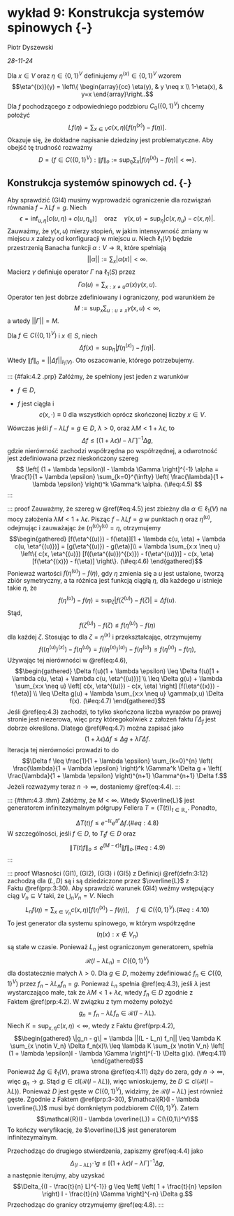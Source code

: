 # wykład 9: Konstrukcja systemów spinowych {-}

Piotr Dyszewski

*28-11-24*

Dla $x \in V$ oraz $\eta \in \{0,1\}^V$ definiujemy
$\eta^{(x)} \in \{0,1\}^V$ wzorem $$\eta^{(x)}(y) = \left\{ 
    \begin{array}{cc} \eta(y), & y \neq x \\ 1-\eta(x), & y=x \end{array}\right..$$
Dla $f$ pochodzącego z odpowiedniego podzbioru $C_0(\{0,1\}^V)$ chcemy
położyć $$\label{eq:4:defL}
    Lf(\eta) = \sum_{x\in V} c(x, \eta)\left[f\left(\eta^{(x)}\right) - f(\eta)\right].$$
Okazuje się, że dokładne napisanie dziedziny jest problematyczne. Aby
obejść tę trudność rozważmy $$\label{eq:4:defD}
    D = \left\{ f \in C(\{0,1\}^V) : \|f\|_o := \sup_{\eta} \sum_x \left|f\left(\eta^{(x)}\right) - f(\eta)\right| < \infty \right\}.$$

## Konstrukcja systemów spinowych cd. {-}

Aby sprawdzić (GI4) musimy wyprowadzić ograniczenie dla rozwiązań
równania $f - \lambda Lf = g$. Niech
$$\epsilon = \inf_{u, \eta} [c(u, \eta) + c(u, \eta_u)] \quad \text{oraz} 
        \quad \gamma(x, u) = \sup_\eta |c(x, \eta_u) - c(x, \eta)|.$$
Zauważmy, że $\gamma(x,u)$ mierzy stopień, w jakim intensywność zmiany w
miejscu $x$ zależy od konfiguracji w miejscu $u$. Niech $\ell_1(V)$
będzie przestrzenią Banacha funkcji $\alpha : V \to \mathbb{R}$, które
spełniają $$||\alpha|| := \sum_x |\alpha(x)| < \infty.$$ Macierz
$\gamma$ definiuje operator $\Gamma$ na $\ell_1(S)$ przez
$$\Gamma \alpha(u) = \sum_{x: x \neq u} \alpha(x) \gamma(x, u).$$
Operator ten jest dobrze zdefiniowany i ograniczony, pod warunkiem że
$$M := \sup_x \sum_{u: u \neq x} \gamma(x, u) < \infty,$$ a wtedy
$||\Gamma|| = M$.

Dla $f \in C(\{0,1\}^V)$ i $x \in S$, niech
$$\Delta f(x) = \sup_{\eta} \left|f\left(\eta^{(x)}\right) - f(\eta)\right|.$$
Wtedy $\|f\|_o = ||\Delta f||_{l_1(V)}$. Oto oszacowanie, którego
potrzebujemy.

::: {#fak:4.2 .prp}
Załóżmy, że spełniony jest jeden z warunków

-   $f \in D$,

-   $f$ jest ciągła i $$\label{eq:4.3}
                c(x, \cdot) \equiv 0 
                \text{ dla wszystkich oprócz skończonej liczby } x \in V.$$

Wówczas jeśli $f - \lambda Lf = g \in D$, $\lambda > 0$, oraz
$\lambda M < 1 + \lambda \epsilon$, to $$\label{eq:4.4}
        \Delta f \leq \left[ (1 + \lambda \epsilon)I - \lambda \Gamma \right]^{-1} \Delta g,$$
gdzie nierówność zachodzi współrzędna po współrzędnej, a odwrotność jest
zdefiniowana przez nieskończony szereg $$
        \left[ (1 + \lambda \epsilon)I - \lambda \Gamma \right]^{-1} \alpha 
        = \frac{1}{1 + \lambda \epsilon} \sum_{k=0}^{\infty} 
        \left( \frac{\lambda}{1 + \lambda \epsilon} \right)^k \Gamma^k \alpha.
(\#eq:4.5)
$$
:::

::: proof
Zauważmy, że szereg w
\@ref(#eq:4.5) jest
zbieżny dla $\alpha \in \ell_1(V)$ na mocy założenia
$\lambda M < 1 + \lambda \epsilon$. Pisząc $f - \lambda Lf = g$ w
punktach $\eta$ oraz $\eta^{(u)}$, odejmując i zauważając że
$(\eta^{(u)})^{(u)} = \eta$, otrzymujemy $$\begin{gathered}
        [f(\eta^{(u)}) - f(\eta)][1 + \lambda c(u, \eta) + \lambda c(u, \eta^{(u)})] 
        = [g(\eta^{(u)}) - g(\eta)]\\
        + \lambda \sum_{x:x \neq u} \left\{ c(x, \eta^{(u)}) [f((\eta^{(u)})^{(x)}) 
        - f(\eta^{(u)})] - c(x, \eta)[f(\eta^{(x)}) - f(\eta)] \right\}.
(\#eq:4.6)
\end{gathered}$$ Ponieważ wartości $f(\eta^{(u)}) - f(\eta)$, gdy $\eta$
zmienia się a $u$ jest ustalone, tworzą zbiór symetryczny, a ta różnica
jest funkcją ciągłą $\eta$, dla każdego $u$ istnieje takie $\eta$, że
$$f(\eta^{(u)}) - f(\eta) = \sup_{\zeta} |f(\zeta^{(u)}) - f(\zeta)| = \Delta f(u).$$
Stąd, $$f(\zeta^{(u)}) - f(\zeta) \leq f(\eta^{(u)}) - f(\eta)$$ dla
każdej $\zeta$. Stosując to dla $\zeta = \eta^{(x)}$ i przekształcając,
otrzymujemy $$f((\eta^{(u)})^{(x)}) - f(\eta^{(u)}) 
        = f((\eta^{(x)})^{(u)}) - f(\eta^{(u)}) \leq f(\eta^{(x)}) - f(\eta),$$
Używając tej nierówności w \@ref(eq:4.6), $$\begin{gathered}
        \Delta f(u)(1 + \lambda \epsilon) \leq 
        \Delta f(u)[1 + \lambda c(u, \eta) + \lambda c(u, \eta^{(u)})] \\
        \leq \Delta g(u) + \lambda \sum_{x:x \neq u} 
        \left[ c(x, \eta^{(u)}) - c(x, \eta) \right] [f(\eta^{(x)}) - f(\eta)]
        \\ \leq \Delta g(u) + \lambda \sum_{x:x \neq u} \gamma(x,u) \Delta f(x).
(\#eq:4.7)    
\end{gathered}$$ Jeśli \@ref(eq:4.3) zachodzi, to tylko skończona liczba wyrazów po
prawej stronie jest niezerowa, więc przy któregokolwiek z założeń faktu
$\Gamma \Delta_f$ jest dobrze określona. Dlatego \@ref(#eq:4.7) można
zapisać jako
$$(1 + \lambda \epsilon) \Delta f \leq \Delta g + \lambda \Gamma \Delta f.$$
Iteracja tej nierówności prowadzi to do
$$\Delta f \leq \frac{1}{1 + \lambda \epsilon} 
        \sum_{k=0}^{n} \left( \frac{\lambda}{1 + \lambda \epsilon} \right)^k 
        \Gamma^k \Delta g + \left( \frac{\lambda}{1 + \lambda \epsilon} \right)^{n+1} 
        \Gamma^{n+1} \Delta f.$$ Jeżeli rozważymy teraz $n \to \infty$,
dostaniemy \@ref(eq:4.4).
:::

::: {#thm:4.3 .thm}
Załóżmy, że $M < \infty$. Wtedy $\overline{L}$ jest
generatorem infinitezymalnym półgrupy Fellera
$T=(T(t))_{t \in \mathbb{R}_+}$. Ponadto, $$
        \Delta T(t)f \leq e^{-t \epsilon} e^{t \Gamma} \Delta f.
(\#eq:4.8)
$$ 
W
szczególności, jeśli $f \in D$, to $T_tf \in D$ oraz $$
        \|T(t)f\|_o \leq e^{(M - \epsilon)t} \|f\|_o.
(\#eq:4.9)
$$
:::

::: proof
Własności (GI1), (GI2), (GI3) i (GI5) z
Definicji \@ref(defn:3:12) zachodzą dla $(L, D)$ są i są dziedziczone przez
$\overline{L}$ z Faktu \@ref(prp:3:30). Aby sprawdzić warunek (GI4) weźmy wstępujący ciąg
$V_n\subseteq V$ taki, że $\bigcup_nV_n=V$. Niech $$
        L_n f(\eta) = 
        \sum_{x \in V_n} c(x, \eta) \left[f\left(\eta^{(x)}\right) - f(\eta)\right], 
        \quad f \in C\left(\{0,1\}^V\right).
(\#eq:4.10)
$$ To jest generator dla
systemu spinowego, w którym współrzędne $$(\eta(x) : x \notin V_n)$$ są
stałe w czasie. Ponieważ $L_n$ jest ograniczonym generatorem, spełnia
$$\mathcal{R}(I - \lambda L_n) = C(\{0,1\}^V)$$ dla dostatecznie małych
$\lambda > 0$. Dla $g \in D$, możemy zdefiniować $f_n \in C(\{0,1\}^V)$
przez $f_n - \lambda L_n f_n = g$. Ponieważ $L_n$ spełnia
\@ref(eq:4.3), jeśli
$\lambda$ jest wystarczająco małe, tak że
$\lambda M < 1 + \lambda \epsilon$, wtedy $f_n \in D$ zgodnie z
Faktem \@ref(prp:4.2). W
związku z tym możemy położyć
$$g_n = f_n - \lambda L f_n \in \mathcal{R}(I - \lambda L).$$ Niech
$K = \sup_{x, \eta} c(x, \eta) <\infty$, wtedy z
Faktu \@ref(prp:4.2),
$$\begin{gathered}
        \|g_n - g\| 
        = \lambda ||(L - L_n) f_n|| 
        \leq \lambda K \sum_{x \notin V_n} \Delta f_n(x)\\
        \leq \lambda K \sum_{x \notin V_n} 
        \left[ (1 + \lambda \epsilon)I - \lambda \Gamma \right]^{-1} \Delta g(x).
    (\#eq:4.11)
\end{gathered}$$ Ponieważ $\Delta g \in \ell_1(V)$, prawa strona
\@ref(eq:4.11) dąży
do zera, gdy $n \to \infty$, więc $g_n \to g$. Stąd
$g \in \mathrm{cl}(\mathcal{R}(I - \lambda L))$, więc wnioskujemy, że
$D \subseteq \mathrm{cl}(\mathcal{R}(I - \lambda L))$. Ponieważ $D$ jest
gęste w $C(\{0,1\}^V)$, widzimy, że $\mathcal{R}(I - \lambda L)$ jest
również gęste. Zgodnie z
Faktem \@ref(prp:3-30), 
$\mathcal{R}(I - \lambda \overline{L})$ musi być
domkniętym podzbiorem $C(\{0,1\}^V)$. Zatem
$$\mathcal{R}(I - \lambda \overline{L}) = C(\{0,1\}^V)$$ To kończy
weryfikację, że $\overline{L}$ jest generatorem infinitezymalnym.

Przechodząc do drugiego stwierdzenia, zapiszmy
\@ref(eq:4.4) jako
$$\Delta_{(I - \lambda L)^{-1}} g 
        \leq \left[ (1 + \lambda \epsilon)I - \lambda \Gamma \right]^{-1} \Delta g,$$
a następnie iterujmy, aby uzyskać
$$\Delta_{(I - \frac{t}{n} L)^{-1}} g \leq 
        \left[ \left( 1 + \frac{t}{n} \epsilon \right) I - \frac{t}{n} \Gamma \right]^{-n} 
        \Delta g.$$ Przechodząc do granicy otrzymujemy \@ref(eq:4.8).
:::
